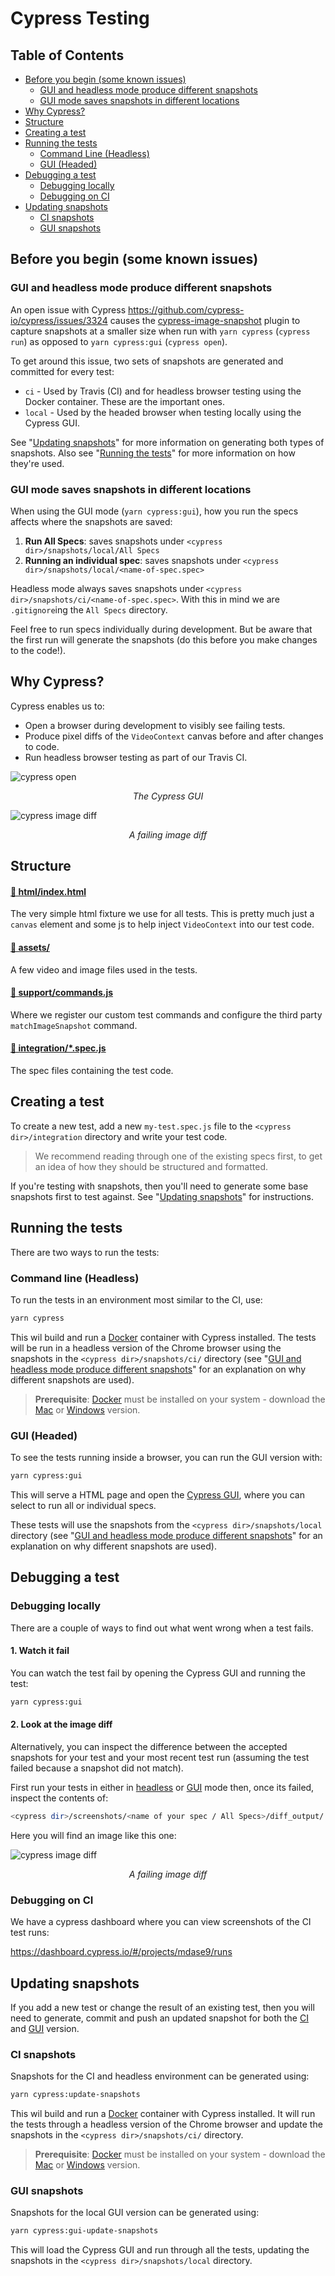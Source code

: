 # Cypress Testing

## Table of Contents

- [Before you begin (some known issues)](#before-you-begin-some-known-issues)
  - [GUI and headless mode produce different snapshots](#gui-and-headless-mode-produce-different-snapshots)
  - [GUI mode saves snapshots in different locations](#gui-mode-saves-snapshots-in-different-locations)
- [Why Cypress?](#why-cypress)
- [Structure](#structure)
- [Creating a test](#creating-a-test)
- [Running the tests](#running-the-tests)
  - [Command Line (Headless)](#command-line-headless)
  - [GUI (Headed)](#gui-headed)
- [Debugging a test](#debugging-a-test)
  - [Debugging locally](#debugging-locally)
  - [Debugging on CI](#debugging-on-ci)
- [Updating snapshots](#updating-snapshots)
  - [CI snapshots](#ci-snapshots)
  - [GUI snapshots](#gui-snapshots)

## Before you begin (some known issues)

### GUI and headless mode produce different snapshots

An open issue with Cypress https://github.com/cypress-io/cypress/issues/3324 causes the
[cypress-image-snapshot](https://github.com/palmerhq/cypress-image-snapshot/issues/67#issuecomment-499565103) plugin to capture snapshots at a smaller size when run with
`yarn cypress` (`cypress run`) as opposed to `yarn cypress:gui` (`cypress open`).

To get around this issue, two sets of snapshots are generated and committed for every test:

- `ci` - Used by Travis (CI) and for headless browser testing using the Docker container. These are the important ones.
- `local` - Used by the headed browser when testing locally using the Cypress GUI.

See "[Updating snapshots](#updating-snapshots)" for more information on generating both types of snapshots. Also see "[Running the tests](#running-the-tests)" for more information on how they're used.

### GUI mode saves snapshots in different locations

When using the GUI mode (`yarn cypress:gui`), how you run the specs affects where the snapshots are saved:

1. **Run All Specs**: saves snapshots under `<cypress dir>/snapshots/local/All Specs`
2. **Running an individual spec**: saves snapshots under `<cypress dir>/snapshots/local/<name-of-spec.spec>`

Headless mode always saves snapshots under `<cypress dir>/snapshots/ci/<name-of-spec.spec>`. With this in mind we are
`.gitignore`ing the `All Specs` directory.

Feel free to run specs individually during development. But be aware that the first run will generate the
snapshots (do this before you make changes to the code!).

## Why Cypress?

Cypress enables us to:

- Open a browser during development to visibly see failing tests.
- Produce pixel diffs of the `VideoContext` canvas before and after changes to code.
- Run headless browser testing as part of our Travis CI.

![cypress open](assets/readme-screenshot-cypress.png)

<p align="center"><em>The Cypress GUI</em></p>

![cypress image diff](assets/readme-screenshot-image-diff.png)

<p align="center"><em>A failing image diff</em></p>

## Structure

#### [📁 html/index.html](./html/index.html)

The very simple html fixture we use for all tests. This is pretty much just a `canvas`
element and some js to help inject `VideoContext` into our test code.

#### [📂 assets/](./assets)

A few video and image files used in the tests.

#### [📁 support/commands.js](./support/commands.js)

Where we register our custom test commands and configure the third party `matchImageSnapshot`
command.

#### [📂 integration/\*.spec.js](./integration)

The spec files containing the test code.

## Creating a test

To create a new test, add a new `my-test.spec.js` file to the `<cypress dir>/integration` directory and write your test code.

> We recommend reading through one of the existing specs first, to get an idea of how they should be structured and formatted.

If you're testing with snapshots, then you'll need to generate some base snapshots first to test against. See "[Updating snapshots](#updating-snapshots)" for instructions.

## Running the tests

There are two ways to run the tests:

### Command line (Headless)

To run the tests in an environment most similar to the CI, use:

```sh
yarn cypress
```

This wil build and run a [Docker](https://www.docker.com) container with Cypress installed. The tests will be run in a headless version of the Chrome browser using the snapshots in the `<cypress dir>/snapshots/ci/` directory (see "[GUI and headless mode produce different snapshots](#gui-and-headless-mode-produce-different-snapshots)" for an explanation on why different snapshots are used).

> **Prerequisite**: [Docker](https://www.docker.com) must be installed on your system - download the [Mac](https://hub.docker.com/editions/community/docker-ce-desktop-mac) or [Windows](https://hub.docker.com/editions/community/docker-ce-desktop-windows) version.

### GUI (Headed)

To see the tests running inside a browser, you can run the GUI version with:

```sh
yarn cypress:gui
```

This will serve a HTML page and open the [Cypress GUI](https://www.cypress.io/features), where you can select to run all or individual specs.

These tests will use the snapshots from the `<cypress dir>/snapshots/local` directory (see "[GUI and headless mode produce different snapshots](#gui-and-headless-mode-produce-different-snapshots)" for an explanation on why different snapshots are used).

## Debugging a test

### Debugging locally

There are a couple of ways to find out what went wrong when a test fails.

#### 1. Watch it fail

You can watch the test fail by opening the Cypress GUI and running the test:

```sh
yarn cypress:gui
```

#### 2. Look at the image diff

Alternatively, you can inspect the difference between the accepted snapshots for your test and your most recent test run (assuming the test failed because a snapshot did not match).

First run your tests in either in [headless](#command-line-headless) or [GUI](#gui-headed) mode then, once its failed, inspect the contents of:

```sh
<cypress dir>/screenshots/<name of your spec / All Specs>/diff_output/
```

Here you will find an image like this one:

![cypress image diff](assets/readme-screenshot-image-diff.png)

<p align="center"><em>A failing image diff</em></p>

### Debugging on CI

We have a cypress dashboard where you can view screenshots of the CI test runs:

https://dashboard.cypress.io/#/projects/mdase9/runs

## Updating snapshots

If you add a new test or change the result of an existing test, then you will need to generate, commit and push an updated snapshot for both the [CI](#ci-snapshots) and [GUI](#gui-snapshots) version.

### CI snapshots

Snapshots for the CI and headless environment can be generated using:

```sh
yarn cypress:update-snapshots
```

This wil build and run a [Docker](https://www.docker.com) container with Cypress installed. It will run the tests through a headless version of the Chrome browser and update the snapshots in the `<cypress dir>/snapshots/ci/` directory.

> **Prerequisite**: [Docker](https://www.docker.com) must be installed on your system - download the [Mac](https://hub.docker.com/editions/community/docker-ce-desktop-mac) or [Windows](https://hub.docker.com/editions/community/docker-ce-desktop-windows) version.

### GUI snapshots

Snapshots for the local GUI version can be generated using:

```sh
yarn cypress:gui-update-snapshots
```

This will load the Cypress GUI and run through all the tests, updating the snapshots in the `<cypress dir>/snapshots/local` directory.
